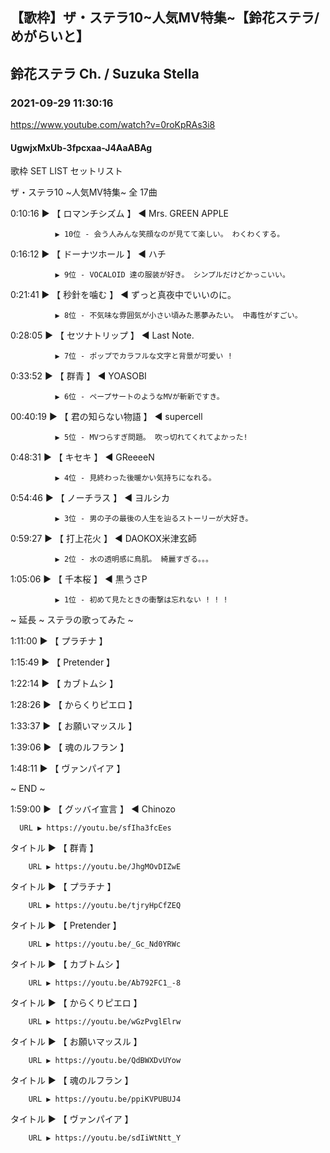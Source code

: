 ## 【歌枠】ザ・ステラ10~人気MV特集~【鈴花ステラ/めがらいと】
## 鈴花ステラ Ch. / Suzuka Stella
### 2021-09-29 11:30:16
https://www.youtube.com/watch?v=0roKpRAs3i8
#### UgwjxMxUb-3fpcxaa-J4AaABAg
歌枠  SET LIST セットリスト 

ザ・ステラ10 ~人気MV特集~ 全 17曲



0:10:16 ▶ 【 ロマンチシズム 】 ◀ Mrs. GREEN APPLE

              ▶ 10位 - 会う人みんな笑顔なのが見てて楽しい。 わくわくする。



0:16:12 ▶ 【 ドーナツホール 】 ◀ ハチ

              ▶ 9位 - VOCALOID 達の服装が好き。 シンプルだけどかっこいい。



0:21:41 ▶ 【 秒針を噛む 】 ◀ ずっと真夜中でいいのに。

              ▶ 8位 - 不気味な雰囲気が小さい頃みた悪夢みたい。 中毒性がすごい。



0:28:05 ▶ 【 セツナトリップ 】 ◀ Last Note.

              ▶ 7位 - ポップでカラフルな文字と背景が可愛い !



0:33:52 ▶ 【 群青 】 ◀ YOASOBI

              ▶ 6位 - ペープサートのようなMVが斬新ですき。



00:40:19 ▶ 【 君の知らない物語 】 ◀ supercell

              ▶ 5位 - MVつらすぎ問題。 吹っ切れてくれてよかった!



0:48:31 ▶ 【 キセキ 】 ◀ GReeeeN

              ▶ 4位 - 見終わった後暖かい気持ちになれる。



0:54:46 ▶ 【 ノーチラス 】 ◀ ヨルシカ

              ▶ 3位 - 男の子の最後の人生を辿るストーリーが大好き。



0:59:27 ▶ 【 打上花火 】 ◀ DAOKOX米津玄師

              ▶ 2位 - 水の透明感に鳥肌。 綺麗すぎる。。。



1:05:06 ▶ 【 千本桜 】 ◀ 黒うさP

              ▶ 1位 - 初めて見たときの衝撃は忘れない ! ! !



 ~ 延長 ~ ステラの歌ってみた ~

1:11:00 ▶ 【 プラチナ 】



1:15:49 ▶ 【 Pretender 】



1:22:14 ▶ 【 カブトムシ 】 



1:28:26 ▶ 【 からくりピエロ 】 



1:33:37 ▶ 【 お願いマッスル 】 



1:39:06 ▶ 【 魂のルフラン 】 



1:48:11 ▶ 【 ヴァンパイア 】 



~ END ~

1:59:00 ▶ 【 グッバイ宣言 】 ◀ Chinozo

      URL ▶ https://youtu.be/sfIha3fcEes



タイトル ▶ 【 群青 】

        URL ▶ https://youtu.be/JhgMOvDIZwE



タイトル ▶ 【 プラチナ 】

        URL ▶ https://youtu.be/tjryHpCfZEQ



タイトル ▶ 【 Pretender 】

        URL ▶ https://youtu.be/_Gc_Nd0YRWc



タイトル ▶ 【 カブトムシ 】 

        URL ▶ https://youtu.be/Ab792FC1_-8



タイトル ▶ 【 からくりピエロ 】 

        URL ▶ https://youtu.be/wGzPvglElrw



タイトル ▶ 【 お願いマッスル 】 

        URL ▶ https://youtu.be/QdBWXDvUYow



タイトル ▶ 【 魂のルフラン 】 

        URL ▶ https://youtu.be/ppiKVPUBUJ4



タイトル ▶ 【 ヴァンパイア 】 

        URL ▶ https://youtu.be/sdIiWtNtt_Y

